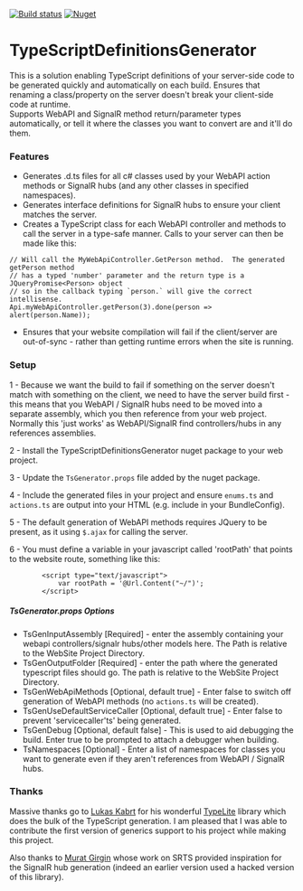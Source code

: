[![Build status](https://ci.appveyor.com/api/projects/status/qee4nv3ta5ubyyik?svg=true)](https://ci.appveyor.com/project/slovely/typescriptdefinitionsgenerator/branch/master)
[![Nuget](https://img.shields.io/nuget/v/TypeScriptDefinitionsGenerator.svg)](https://www.nuget.org/packages/TypeScriptDefinitionsGenerator/)


# TypeScriptDefinitionsGenerator
This is a solution enabling TypeScript definitions of your server-side code to be generated quickly and automatically on each build.  Ensures that renaming a class/property on the server doesn't break your client-side code at runtime.  
Supports WebAPI and SignalR method return/parameter types automatically, or tell it where the classes you want to convert are and it'll do them.

### Features
 * Generates .d.ts files for all c# classes used by your WebAPI action methods or SignalR hubs (and any other classes in specified namespaces).
 * Generates interface definitions for SignalR hubs to ensure your client matches the server.
 * Creates a TypeScript class for each WebAPI controller and methods to call the server in a type-safe manner.  Calls to your server can then be made like this:
```
// Will call the MyWebApiController.GetPerson method.  The generated getPerson method
// has a typed 'number' parameter and the return type is a JQueryPromise<Person> object
// so in the callback typing `person.` will give the correct intellisense.
Api.myWebApiController.getPerson(3).done(person => alert(person.Name));
```
 * Ensures that your website compilation will fail if the client/server are out-of-sync - rather than getting runtime errors when the site is running.

### Setup
1 - Because we want the build to fail if something on the server doesn't match with something on the client, we need to have the server build first - this means that you
 WebAPI / SignalR hubs need to be moved into a separate assembly, which you then reference from your web project.  
 Normally this 'just works' as WebAPI/SignalR find controllers/hubs in any references assemblies.

2 - Install the TypeScriptDefinitionsGenerator nuget package to your web project.

3 - Update the `TsGenerator.props` file added by the nuget package.

4 - Include the generated files in your project and ensure `enums.ts` and `actions.ts` are output into your HTML (e.g. include in your BundleConfig).

5 - The default generation of WebAPI methods requires JQuery to be present, as it using `$.ajax` for calling the server.

6 - You must define a variable in your javascript called 'rootPath' that points to the website route, something like this:
```
        <script type="text/javascript">
            var rootPath = '@Url.Content("~/")';
        </script>
```

##### TsGenerator.props Options
 - TsGenInputAssembly [Required] - enter the assembly containing your webapi controllers/signalr hubs/other models here.  The Path is relative to the WebSite Project Directory.
 - TsGenOutputFolder [Required] - enter the path where the generated typescript files should go.  The path is relative to the WebSite Project Directory.
 - TsGenWebApiMethods [Optional, default true] - Enter false to switch off generation of WebAPI methods (no `actions.ts` will be created).
 - TsGenUseDefaultServiceCaller [Optional, default true] - Enter false to prevent 'servicecaller'ts' being generated.
 - TsGenDebug [Optional, default false] - This is used to aid debugging the build.  Enter true to be prompted to attach a debugger when building.
 - TsNamespaces [Optional] - Enter a list of namespaces for classes you want to generate even if they aren't references from WebAPI / SignalR hubs.


### Thanks
Massive thanks go to [Lukas Kabrt](https://bitbucket.org/LukasKabrt/) for his wonderful [TypeLite](https://bitbucket.org/LukasKabrt/typelite/) library which does the bulk of the 
TypeScript generation.  I am pleased that I was able to contribute the first version of generics support to his project while making this project.

Also thanks to [Murat Girgin](https://github.com/muratg) whose work on SRTS provided inspiration for the SignalR hub generation (indeed an earlier version used a hacked version
of this library).